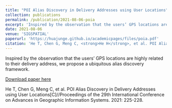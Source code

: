 ```yaml
---
title: "POI Alias Discovery in Delivery Addresses using User Locations"
collection: publications
permalink: /publication/2021-08-06-poia
excerpt: 'Inspired by the observation that the users’ GPS locations are highly related to their delivery address, we propose a ubiquitous alias discovery framework.'
date: 2021-08-06
venue: 'SIGSPATIAL'
paperurl: 'https://huajunge.github.io/academicpages/files/poia.pdf'
citation: 'He T, Chen G, Meng C, <strong>He H</strong>, et al. POI Alias Discovery in Delivery Addresses using User Locations[C]//Proceedings of the 29th International Conference on Advances in Geographic Information Systems. 2021: 225-228. <strong>[SIGSPATIAL 2021].</strong>'
---
```

Inspired by the observation that the users’ GPS locations are highly related to their delivery address, we propose a ubiquitous alias discovery framework.

[Download paper here](https://huajunge.github.io/academicpages/files/poia.pdf)

He T, Chen G, Meng C, et al. POI Alias Discovery in Delivery Addresses using User Locations[C]//Proceedings of the 29th International Conference on Advances in Geographic Information Systems. 2021: 225-228.